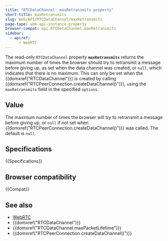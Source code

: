 ```yaml
---
title: "RTCDataChannel: maxRetransmits property"
short-title: maxRetransmits
slug: Web/API/RTCDataChannel/maxRetransmits
page-type: web-api-instance-property
browser-compat: api.RTCDataChannel.maxRetransmits
sidebar:
  - apiref:
      - WebRTC
---
```


The read-only `RTCDataChannel` property
**`maxRetransmits`** returns the maximum number of times the
browser should try to retransmit a message before giving up, as set when the data
channel was created, or `null`, which indicates that there is no
maximum. This can only be set when the {{domxref("RTCDataChannel")}} is created
by calling {{domxref("RTCPeerConnection.createDataChannel()")}}, using the
`maxRetransmits` field in the specified `options`.

## Value

The maximum number of times the browser will try to retransmit a message before giving
up, or `null` if not set when
{{domxref("RTCPeerConnection.createDataChannel()")}} was called. The default is
`null`.

## Specifications

{{Specifications}}

## Browser compatibility

{{Compat}}

## See also

- [WebRTC](/en-US/docs/Web/API/WebRTC_API)
- {{domxref("RTCDataChannel")}}
- {{domxref("RTCDataChannel.maxPacketLifetime")}}
- {{domxref("RTCPeerConnection.createDataChannel()")}}
